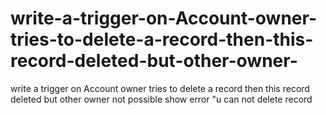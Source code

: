 # write-a-trigger-on-Account-owner-tries-to-delete-a-record-then-this-record-deleted-but-other-owner-
write a trigger on Account owner tries to delete a record then  this record deleted but other owner  not possible   show error "u can not delete record
